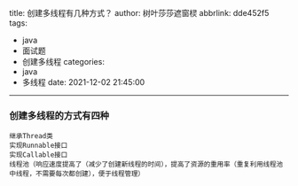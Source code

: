 title: 创建多线程有几种方式？
author: 树叶莎莎遮窗棂
abbrlink: dde452f5
tags:
  - java
  - 面试题
  - 创建多线程
categories:
  - java
  - 多线程
date: 2021-12-02 21:45:00
---
### 创建多线程的方式有四种

```
继承Thread类
实现Runnable接口
实现Callable接口
线程池（响应速度提高了（减少了创建新线程的时间），提高了资源的重用率（重复利用线程池中线程，不需要每次都创建），便于线程管理）
```